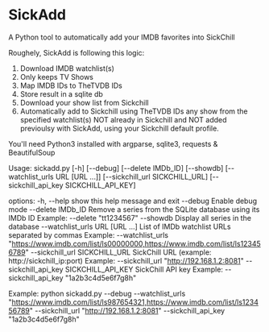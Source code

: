 SickAdd
=======

A Python tool to automatically add your IMDB favorites into SickChill

Roughely, SickAdd is following this logic:
1. Download  IMDB watchlist(s)
2. Only keeps TV Shows
3. Map IMDB IDs to TheTVDB IDs
3. Store result in a sqlite db
4. Download your show list from Sickchill
5. Automatically add to Sickchill using TheTVDB IDs any show from the specified watchlist(s) NOT already in Sickchill and NOT added previoulsy with SickAdd, using your Sickchill default profile.

You'll need Python3 installed with argparse, sqlite3, requests & BeautifulSoup

Usage:
sickadd.py [-h] [--debug] [--delete IMDb_ID] [--showdb] [--watchlist_urls URL [URL ...]] [--sickchill_url SICKCHILL_URL] [--sickchill_api_key SICKCHILL_API_KEY]

options:
  -h, --help            show this help message and exit
  --debug               Enable debug mode
  --delete IMDb_ID      Remove a series from the SQLite database using its IMDb ID
                        Example: --delete "tt1234567"
  --showdb              Display all series in the database
  --watchlist_urls URL [URL ...]
                        List of IMDb watchlist URLs separated by commas
                        Example: --watchlist_urls "https://www.imdb.com/list/ls00000000,https://www.imdb.com/list/ls123456789"
  --sickchill_url SICKCHILL_URL
                        SickChill URL (example: http://sickchill_ip:port)
                        Example: --sickchill_url "http://192.168.1.2:8081"
  --sickchill_api_key SICKCHILL_API_KEY
                        SickChill API key
                        Example: --sickchill_api_key "1a2b3c4d5e6f7g8h"
                        
Example:
python sickadd.py --debug   --watchlist_urls "https://www.imdb.com/list/ls987654321,https://www.imdb.com/list/ls123456789"  --sickchill_url "http://192.168.1.2:8081" --sickchill_api_key "1a2b3c4d5e6f7g8h"
